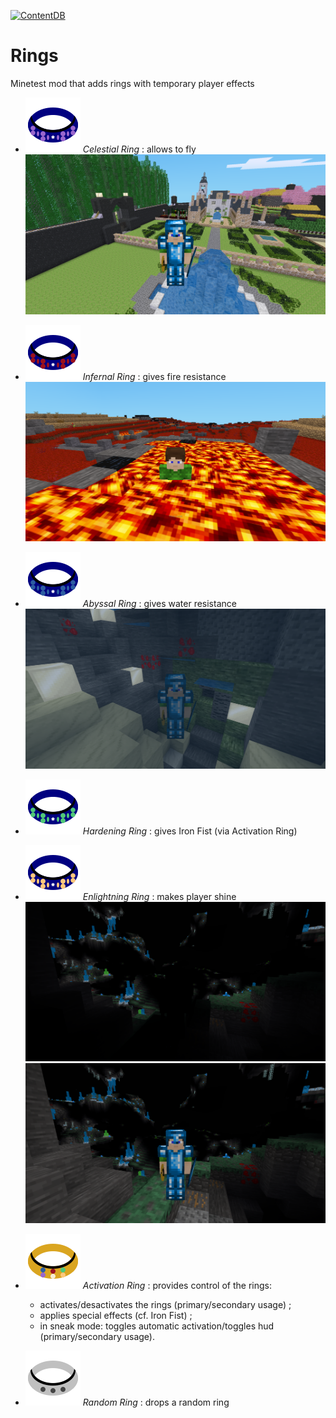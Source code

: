 [![ContentDB](https://content.minetest.net/packages/Goops/goops_rings/shields/downloads/)](https://content.minetest.net/packages/Goops/goops_rings/)

# Rings
Minetest mod that adds rings with temporary player effects

* ![ring](./textures/goops_celestial_ring4.png) _Celestial Ring_ : allows to fly
  ![screenshot](./screenshots/celestial.png)

* ![ring](./textures/goops_infernal_ring4.png) _Infernal Ring_ : gives fire resistance
  ![screenshot](./screenshots/infernal.png)

* ![ring](./textures/goops_abyssal_ring4.png) _Abyssal Ring_ : gives water resistance
  ![screenshot](./screenshots/abyssal.png)

* ![ring](./textures/goops_hardening_ring4.png) _Hardening Ring_ : gives Iron Fist (via Activation Ring)

* ![ring](./textures/goops_enlightning_ring4.png) _Enlightning Ring_ : makes player shine
  ![screenshot](./screenshots/dark.png)
  ![screenshot](./screenshots/bright.png)

* ![ring](./textures/goops_activation_ring.png) _Activation Ring_ : provides control of the rings:
  - activates/desactivates the rings (primary/secondary usage) ;
  - applies special effects (cf. Iron Fist) ;
  - in sneak mode: toggles automatic activation/toggles hud (primary/secondary usage).

* ![ring](./textures/goops_random_ring1.png) _Random Ring_ : drops a random ring
